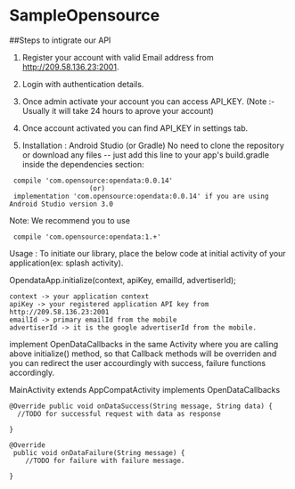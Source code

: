 # SampleOpensource

##Steps to intigrate our API

1) Register your account with valid Email address from http://209.58.136.23:2001.

2) Login with authentication details.

3) Once admin activate your account you can access API_KEY.
(Note :- Usually it will take 24 hours to aprove your account)

4) Once account activated you can find API_KEY in settings tab.

5) Installation : Android Studio (or Gradle) No need to clone the repository or download any files -- just add this line to your app's build.gradle inside the dependencies section:

```
 compile 'com.opensource:opendata:0.0.14'
                    (or)
 implementation 'com.opensource:opendata:0.0.14' if you are using Android Studio version 3.0
```

Note: We recommend you to use

```
 compile 'com.opensource:opendata:1.+'
```

Usage : To initiate our library, place the below code at initial activity of your application(ex: splash activity).

OpendataApp.initialize(context, apiKey, emailId, advertiserId);
```
context -> your application context
apiKey -> your registered application API key from http://209.58.136.23:2001
emailId -> primary emailId from the mobile
advertiserId -> it is the google advertiserId from the mobile.
```
implement OpenDataCallbacks in the same Activity where you are calling above initialize() method, so that Callback methods will be overriden and you can redirect the user accourdingly with success, failure functions accordingly.

MainActivity extends AppCompatActivity implements OpenDataCallbacks
```
@Override public void onDataSuccess(String message, String data) { 
  //TODO for successful request with data as response

}

@Override
 public void onDataFailure(String message) {
    //TODO for failure with failure message.

}
```
